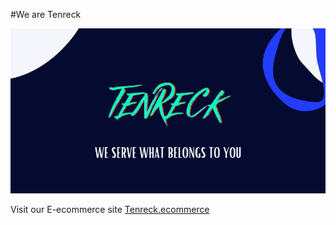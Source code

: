 #We are Tenreck

![Tenreck](/images/banner.png)

Visit our E-ecommerce site [Tenreck.ecommerce](https://tenreck.tech/)
